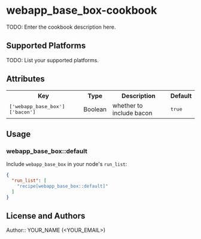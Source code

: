 # webapp_base_box-cookbook

TODO: Enter the cookbook description here.

## Supported Platforms

TODO: List your supported platforms.

## Attributes

<table>
  <tr>
    <th>Key</th>
    <th>Type</th>
    <th>Description</th>
    <th>Default</th>
  </tr>
  <tr>
    <td><tt>['webapp_base_box']['bacon']</tt></td>
    <td>Boolean</td>
    <td>whether to include bacon</td>
    <td><tt>true</tt></td>
  </tr>
</table>

## Usage

### webapp_base_box::default

Include `webapp_base_box` in your node's `run_list`:

```json
{
  "run_list": [
    "recipe[webapp_base_box::default]"
  ]
}
```

## License and Authors

Author:: YOUR_NAME (<YOUR_EMAIL>)
